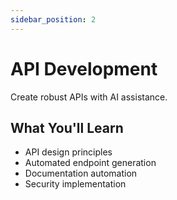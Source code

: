 ```yaml
---
sidebar_position: 2
---
```


# API Development

Create robust APIs with AI assistance.

## What You'll Learn

- API design principles
- Automated endpoint generation
- Documentation automation
- Security implementation 